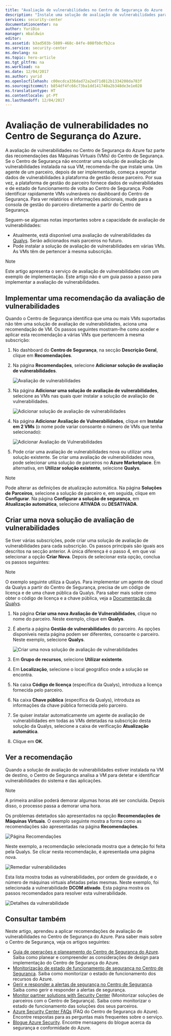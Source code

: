 ```yaml
---
title: "Avaliação de vulnerabilidades no Centro de Segurança do Azure | Microsoft Docs"
description: "Instale uma solução de avaliação de vulnerabilidades para obter recomendações no Centro de Segurança do Azure que o podem ajudar a proteger as suas máquinas virtuais."
services: security-center
documentationcenter: na
author: YuriDio
manager: mbaldwin
editor: 
ms.assetid: b3ad503b-5809-468c-84fe-808fb0cfb2ca
ms.service: security-center
ms.devlang: na
ms.topic: hero-article
ms.tgt_pltfrm: na
ms.workload: na
ms.date: 12/04/2017
ms.author: yurid
ms.openlocfilehash: c00ecdca336dad72a2ed71d812b1334208da783f
ms.sourcegitcommit: b854df4fc66c73ba1dd141740a2b348de3e1e028
ms.translationtype: HT
ms.contentlocale: pt-PT
ms.lasthandoff: 12/04/2017
---
```

# <a name="vulnerability-assessment-in-azure-security-center"></a>Avaliação de vulnerabilidades no Centro de Segurança do Azure.

A avaliação de vulnerabilidades no Centro de Segurança do Azure faz parte das recomendações das Máquinas Virtuais (VMs) do Centro de Segurança. Se o Centro de Segurança não encontrar uma solução de avaliação de vulnerabilidades instalada na sua VM, recomenda-lhe que instale uma. Um agente de um parceiro, depois de ser implementado, começa a reportar dados de vulnerabilidades à plataforma de gestão desse parceiro. Por sua vez, a plataforma de gestão do parceiro fornece dados de vulnerabilidades e de estado de funcionamento de volta ao Centro de Segurança. Pode identificar rapidamente VMs vulneráveis no dashboard do Centro de Segurança. Para ver relatórios e informações adicionais, mude para a consola de gestão do parceiro diretamente a partir do Centro de Segurança.

Seguem-se algumas notas importantes sobre a capacidade de avaliação de vulnerabilidades:

* Atualmente, está disponível uma avaliação de vulnerabilidades da [Qualys](https://www.qualys.com/lp/azure). Serão adicionados mais parceiros no futuro.
* Pode instalar a solução de avaliação de vulnerabilidades em várias VMs. As VMs têm de pertencer à mesma subscrição. 

> [!NOTE]
> Este artigo apresenta o serviço de avaliação de vulnerabilidades com um exemplo de implementação. Este artigo não é um guia passo a passo para implementar a avaliação de vulnerabilidades.
>

## <a name="implement-a-vulnerability-assessment-recommendation"></a>Implementar uma recomendação da avaliação de vulnerabilidades
Quando o Centro de Segurança identifica que uma ou mais VMs suportadas não têm uma solução de avaliação de vulnerabilidades, aciona uma recomendação de VM. Os passos seguintes mostram-lhe como aceder e aplicar esta recomendação a várias VMs que pertencem à mesma subscrição:

1. No dashboard do **Centro de Segurança**, na secção **Descrição Geral**, clique em **Recomendações**.
2. Na página **Recomendações**, selecione **Adicionar solução de avaliação de vulnerabilidades**.

    ![Avaliação de vulnerabilidades](./media/security-center-vulnerability-assessment-recommendations/security-center-vulnerability-assessment-fig1-new.png)
3. Na página **Adicionar uma solução de avaliação de vulnerabilidades**, selecione as VMs nas quais quer instalar a solução de avaliação de vulnerabilidades.

    ![Adicionar solução de avaliação de vulnerabilidades](./media/security-center-vulnerability-assessment-recommendations/security-center-vulnerability-assessment-fig2-new.png)
4. Na página **Adicionar Avaliação de Vulnerabilidades**, clique em **Instalar em 2 VMs** (o nome pode variar consoante o número de VMs que tenha selecionado):

    ![Adicionar Avaliação de Vulnerabilidades](./media/security-center-vulnerability-assessment-recommendations/security-center-vulnerability-assessment-fig3-new.png)
5. Pode criar uma avaliação de vulnerabilidades nova ou utilizar uma solução existente. Se criar uma avaliação de vulnerabilidades nova, pode selecionar uma solução de parceiros no **Azure Marketplace**. Em alternativa, em **Utilizar solução existente**, selecione **Qualys**.

> [!NOTE]
> Pode alterar as definições de atualização automática. Na página **Soluções de Parceiros**, selecione a solução de parceiro e, em seguida, clique em **Configurar**. Na página **Configurar a solução de segurança**, em **Atualização automática**, selecione **ATIVADA** ou **DESATIVADA**. 

## <a name="create-a-new-vulnerability-assessment-solution"></a>Criar uma nova solução de avaliação de vulnerabilidades
Se tiver várias subscrições, pode criar uma solução de avaliação de vulnerabilidades para cada subscrição. Os passos principais são iguais aos descritos na secção anterior. A única diferença é o passo 4, em que vai selecionar a opção **Criar Nova**. Depois de selecionar esta opção, conclua os passos seguintes:

> [!NOTE]
> O exemplo seguinte utiliza a Qualys. Para implementar um agente de cloud da Qualys a partir do Centro de Segurança, precisa de um código de licença e de uma chave pública da Qualys. Para saber mais sobre como obter o código de licença e a chave pública, veja a [Documentação da Qualys](https://community.qualys.com/docs/DOC-5823-deploying-qualys-cloud-agents-from-microsoft-azure-security-center).


1. Na página **Criar uma nova Avaliação de Vulnerabilidades**, clique no nome do parceiro. Neste exemplo, clique em **Qualys**.
2. É aberta a página **Gestão de vulnerabilidades** do parceiro. As opções disponíveis nesta página podem ser diferentes, consoante o parceiro. Neste exemplo, selecione **Qualys**.

    ![Criar uma nova solução de avaliação de vulnerabilidades](./media/security-center-vulnerability-assessment-recommendations/security-center-vulnerability-assessment-fig4-new.png)
3. Em **Grupo de recursos**, selecione **Utilizar existente**.
4. Em **Localização**, selecione o local geográfico onde a solução se encontra.
5. Na caixa **Código de licença** (específica da Qualys), introduza a licença fornecida pelo parceiro.
6. Na caixa **Chave pública** (específica da Qualys), introduza as informações da chave pública fornecida pelo parceiro.
7. Se quiser instalar automaticamente um agente de avaliação de vulnerabilidades em todas as VMs detetadas na subscrição desta solução da Qualys, selecione a caixa de verificação **Atualização automática**.
8. Clique em **OK**.

## <a name="review-the-recommendation"></a>Ver a recomendação
Quando a solução de avaliação de vulnerabilidades estiver instalada na VM de destino, o Centro de Segurança analisa a VM para detetar e identificar vulnerabilidades do sistema e das aplicações.

> [!NOTE]
> A primeira análise poderá demorar algumas horas até ser concluída. Depois disso, o processo passa a demorar uma hora.
>
>

Os problemas detetados são apresentados na opção **Recomendações de Máquinas Virtuais**. O exemplo seguinte mostra a forma como as recomendações são apresentadas na página **Recomendações**.

![Página Recomendações](./media/security-center-vulnerability-assessment-recommendations/security-center-vulnerability-assessment-fig5-new.png)

Neste exemplo, a recomendação selecionada mostra que a deteção foi feita pela Qualys. Se clicar nesta recomendação, é apresentada uma página nova.

![Remediar vulnerabilidades](./media/security-center-vulnerability-assessment-recommendations/security-center-vulnerability-assessment-fig6-new.png)

Esta lista mostra todas as vulnerabilidades, por ordem de gravidade, e o número de máquinas virtuais afetadas pelas mesmas. Neste exemplo, foi selecionada a vulnerabilidade **DCOM ativado**. Esta página mostra os passos recomendados para resolver esta vulnerabilidade.

![Detalhes da vulnerabilidade](./media/security-center-vulnerability-assessment-recommendations/security-center-vulnerability-assessment-fig7-new.png)

## <a name="see-also"></a>Consultar também

Neste artigo, aprendeu a aplicar recomendações de avaliação de vulnerabilidades no Centro de Segurança do Azure. Para saber mais sobre o Centro de Segurança, veja os artigos seguintes:

* [Guia de operações e planeamento do Centro de Segurança do Azure](security-center-planning-and-operations-guide.md). Saiba como planear e compreender as considerações de design para implementação do Centro de Segurança do Azure.
* [Monitorização de estado de funcionamento de segurança no Centro de Segurança](security-center-monitoring.md). Saiba como monitorizar o estado de funcionamento dos recursos do Azure.
* [Gerir e responder a alertas de segurança no Centro de Segurança](security-center-managing-and-responding-alerts.md). Saiba como gerir e responder a alertas de segurança.
* [Monitor partner solutions with Security Center](security-center-partner-solutions.md) (Monitorizar soluções de parceiros com o Centro de Segurança). Saiba como monitorizar o estado de funcionamento das soluções dos seus parceiros.
* [Azure Security Center FAQs](security-center-faq.md) (FAQ do Centro de Segurança do Azure). Encontre respostas para as perguntas mais frequentes sobre o serviço.
* [Blogue Azure Security](http://blogs.msdn.com/b/azuresecurity/). Encontre mensagens do blogue acerca da segurança e conformidade do Azure.
